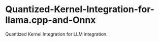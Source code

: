# Quantized-Kernel-Integration-for-llama.cpp-and-Onnx
Quantized Kernel Integration for LLM integration.
